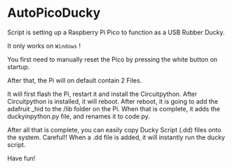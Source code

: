 # AutoPicoDucky

Script is setting up a Raspberry Pi Pico to function as a USB Rubber Ducky.

It only works on ```Windows``` !

You first need to manually reset the Pico by pressing the white button on startup.

After that, the Pi will on default contain 2 Files. 

It will first flash the Pi, restart it and install the Circuitpython.
After Circuitpython is installed, it will reboot. After reboot, it is going to add the adafruit _hid to the /lib folder on the Pi.
When that is complete, it adds the duckyinpython.py file, and renames it to code.py.

After all that is complete, you can easily copy Ducky Script (.dd) files onto the system.
Careful!! When a .dd file is added, it will instantly run the ducky script.

Have fun!
